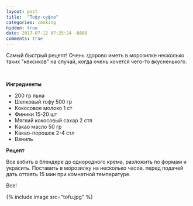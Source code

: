 ```yaml
---
layout: post
title:  "Тофу-суфле"
categories: cooking
hidden: true
date: 2017-07-12 07:25:24 -0800
comments: true 
---
```


Самый быстрый рецепт! Очень здорово иметь в морозилке несколько таких "кексиков" на случай, когда очень хочется чего-то вкусненького.
<!--separate--> 
**Ингредиенты**
* 200 гр льна
* Шелковый тофу 500 гр 
* Кокосовое молоко 1 ст
* Финики 15-20 шт
* Мягкий кокосовый сахар 2 стл
* Какао масло 50 гр
* Какао-порошок 2-4 стл
* Ваниль

**Рецепт**

Все взбить в блендере до однородного крема, разложить по формам и украсить.
Поставить в морозилку на несколько часов. перед подачей дать оттаять 15 мин при комнатной температуре.

Все!

{% include image src="tofu.jpg" %}

